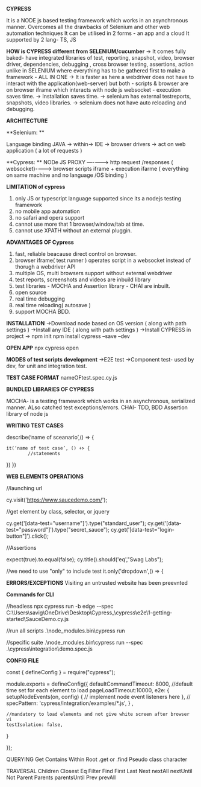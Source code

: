 **CYPRESS**

It is a NODE js based testing framework which works in an asynchronous manner.
Overcomes all the drawbacks of Selenium and other web automation techniques
It can be utilised in 2 forms - an app and a cloud
It supported by 2 lang- TS, JS

**HOW is CYPRESS different from SELENIUM/cucumber**
-> It comes fully baked- have integrated libraries of test, reporting, snapshot, video, browser driver, dependencies, debugging , cross browser testing, assertions, action unlike in SELENIUM where everything has to be gathered first to make a framework - ALL IN ONE
-> It is faster as here a webdriver does not have to interact with the application(web-server) but both - scripts & browser are on browser iframe which interacts with node js websocket - execution saves time.
-> Installation saves time.
-> selenium has external testreports, snapshots, video libraries.
-> selenium does not have auto reloading and debugging.

**ARCHITECTURE** 

**Selenium: **

Language binding JAVA → within→ IDE → browser drivers → act on web application ( a lot of requests )

**Cypress:
**
NODe JS PROXY —----> http request /responses ( websocket)----> browser scripts iframe + execution ifarme  ( everything on same machine and no language /OS binding )


**LIMITATION of cypress**
1. only JS or typescript language supported since its a nodejs testing framework
2. no mobile app automation
3. no safari and opera support
4. cannot use more that 1 browser/window/tab at time.
5. cannot use XPATH without an external pluggin.

**ADVANTAGES OF Cypress**
1. fast, reliable beacause direct control on browser.
2. browser iframe( test runner ) operates script in a websocket instead of thorugh a webdriver API
3. multiple OS, multi browsers support without external webdriver
4. test reports, screenshots and videos are inbuild library
5. test libraries - MOCHA and Assertion library - CHAI are inbuilt.
6. open source
7. real time debugging
8. real time reloading( autosave )
9. support MOCHA BDD.
    
**INSTALLATION**
->Download node based on OS version ( along with path settings )
->Install any IDE ( along with path settings )
->Install CYPRESS in project -> npm init
npm install cypress –save –dev

**OPEN APP**
  npx cypress open

**MODES of test scripts development**
->E2E test
->Component test- used by dev, for unit and integration test.

**TEST CASE FORMAT**
nameOFtest.spec.cy.js

**BUNDLED LIBRARIES OF CYPRESS**

MOCHA- is a testing framework which works in an asynchronous, serialized manner. ALso catched test exceptions/errors.
CHAI- TDD, BDD Assertion library of node js

**WRITING TEST CASES**

describe(‘name of sceanario’,() => {

	it(‘name of test case’, () +> {
			//statements
})
})

**WEB ELEMENTS OPERATIONS**

//launching url

cy.visit('https://www.saucedemo.com/');     

//get element by class, selector, or jquery

cy.get('[data-test="username"]').type("standard_user");
cy.get('[data-test="password"]').type("secret_sauce");
cy.get('[data-test="login-button"]').click();     

//Assertions

expect(true).to.equal(false);
cy.title().should('eq',"Swag Labs");

//we need to use "only" to include test 
it.only('dropdown',() => {

**ERRORS/EXCEPTIONS**
Visiting an untrusted website has been preevnted

**Commands for CLI**

//headless 
npx cypress run -b edge --spec C:\Users\savig\OneDrive\Desktop\Cypress_\cypress\e2e\1-getting-started\SauceDemo.cy.js

//run all scripts
 .\node_modules\.bin\cypress run  

 //specific suite
 .\node_modules\.bin\cypress run --spec .\cypress\integration\demo.spec.js

**CONFIG FILE**

 const { defineConfig } = require("cypress");

module.exports = defineConfig({ 
  defaultCommandTimeout: 8000,   //default time set for each element to load
  pageLoadTimeout:10000, 
  e2e: 
  { 
    setupNodeEvents(on, config) 
    { // implement node event listeners here }, 
    // specPattern: 'cypress/integration/examples/*.js', 
    } ,

    //mandatory to load elements and not give white screen after browser vi
    testIsolation: false,   
 }

});



QUERYING
Get
Contains
Within
Root
.get or .find
Pseudo class character

TRAVERSAL
Children
Closest
Eq
Filter
Find
First
Last
Next
nextAll
nextUntil
Not
Parent
Parents
parentsUntil
Prev
prevAll


